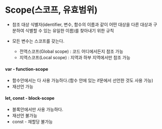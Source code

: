 # Scope(스코프, 유효범위) 

- 참조 대상 식별자(identifier, 변수, 함수의 이름과 같이 어떤 대상을 다른 대상과 구분하여 식별할 수 있는 유일한 이름)를 찾아내기 위한 규칙

- 모든 변수는 스코프를 갖는다.
  - 전역스코프(Global scope) : 코드 어디에서든지 참조 가능
  - 지역스코프(Local scope) : 지역과 하부 지역에서만 참조 가능

#### var - function-scope

- 함수안에서는 다 사용 가능하다.(함수 안에 있는 if문에서 선언한 것도 사용 가능)
- 재선언 가능

#### let, const - block-scope

- 블록안에서만 사용 가능하다.
- 재선언 불가능
- const  - 재할당 불가능

